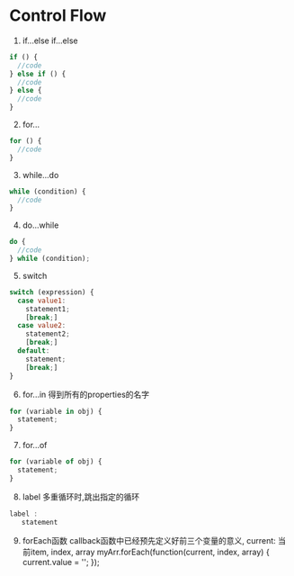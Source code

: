 # Control Flow

1. if...else if...else
```javascript
if () {
  //code
} else if () {
  //code
} else {
  //code
}
```

2. for...
```javascript
for () {
  //code
}
```


3. while...do
```javascript
while (condition) {
  //code
}
```

4. do...while
```javascript
do {
  //code
} while (condition);
```

5. switch
```javascript
switch (expression) {
  case value1:
    statement1;
    [break;]
  case value2:
    statement2;
    [break;]
  default:
    statement;
    [break;]
}
```

6. for...in
得到所有的properties的名字
```javascript
for (variable in obj) {
  statement;
}
```

7. for...of
```javascript
for (variable of obj) {
  statement;
}
```

8. label
多重循环时,跳出指定的循环
```javascript
label :
   statement
```

9. forEach函数
callback函数中已经预先定义好前三个变量的意义, current: 当前item, index, array
myArr.forEach(function(current, index, array) {
  current.value = '';
});
